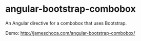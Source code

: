 # angular-bootstrap-combobox
An Angular directive for a combobox that uses Bootstrap.

Demo: http://jameschoca.com/angular-bootstrap-combobox/
